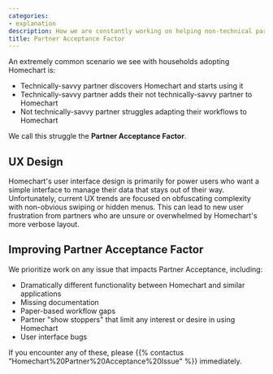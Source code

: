 ```yaml
---
categories:
- explanation
description: How we are constantly working on helping non-technical partners adapt to Homechart.
title: Partner Acceptance Factor
---
```


An extremely common scenario we see with households adopting Homechart is:

- Technically-savvy partner discovers Homechart and starts using it
- Technically-savvy partner adds their not technically-savvy partner to Homechart
- Not technically-savvy partner struggles adapting their workflows to Homechart

We call this struggle the **Partner Acceptance Factor**.

## UX Design

Homechart's user interface design is primarily for power users who want a simple interface to manage their data that stays out of their way.  Unfortunately, current UX trends are focused on obfuscating complexity with non-obvious swiping or hidden menus.  This can lead to new user frustration from partners who are unsure or overwhelmed by Homechart's more verbose layout.

## Improving Partner Acceptance Factor

We prioritize work on any issue that impacts Partner Acceptance, including:

- Dramatically different functionality between Homechart and similar applications
- Missing documentation
- Paper-based workflow gaps
- Partner "show stoppers" that limit any interest or desire in using Homechart
- User interface bugs

If you encounter any of these, please {{% contactus "Homechart%20Partner%20Acceptance%20Issue" %}} immediately.
